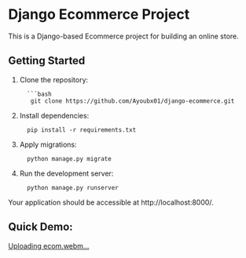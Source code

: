 # Django Ecommerce Project

This is a Django-based Ecommerce project for building an online store.

## Getting Started

1. Clone the repository:
      
         ```bash
          git clone https://github.com/Ayoubx01/django-ecommerce.git

2. Install dependencies:

         pip install -r requirements.txt

3. Apply migrations:

         python manage.py migrate

4. Run the development server:

         python manage.py runserver


Your application should be accessible at http://localhost:8000/.

## Quick Demo:

[Uploading ecom.webm…]()
